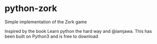 # python-zork
Simple implementation of the Zork game

Inspired by the book Learn python the hard way and @iamjawa.
This has been built on Python3 and is free to download
